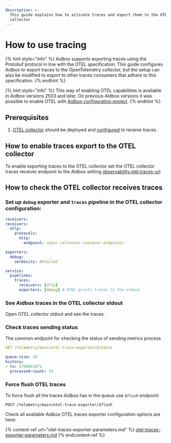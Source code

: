 ```yaml
---
description: >-
  This guide explains how to activate traces and export them to the OTEL
  collector
---
```


# How to use tracing

{% hint style="info" %}
Aidbox supports exporting traces using the Protobuf protocol in line with the OTEL specification. This guide configures Aidbox to export traces to the OpenTelemetry collector, but the setup can also be modified to export to other traces consumers that adhere to this specification.
{% endhint %}

{% hint style="info" %}
This way of enabling OTEL capabilities is available in Aidbox versions 2503 and later. On previous AIdbox versions it was possible to enable OTEL with [Aidbox configuration project](broken-reference).
{% endhint %}

## Prerequisites&#x20;

1. [OTEL collector](https://opentelemetry.io/docs/collector/) should be deployed and [configured](https://opentelemetry.io/docs/collector/configuration/) to receive traces.

## How to enable traces export to the OTEL collector

To  enable exporting traces to the OTEL collector set the OTEL collector traces receiver endpoint to the Aidbox setting [observability.otel.traces-url](broken-reference)

## How to check the OTEL collector receives traces&#x20;

### Set up `debug` exporter and `traces` pipeline in the OTEL collector configuration:

```yaml
receivers:
receivers:
  otlp:
    protocols:
      http:
        endpoint: <your-collector-resiever-endpoint>

exporters:
  debug:
    verbosity: detailed

service:
  pipelines:
    traces:
      receivers: [otlp]
      exporters: [debug] # OTEL prints traces to the stdout
```

### See Aidbox traces in the OTEL collector stdout

Open OTEL collector stdout and see the traces.

### Check traces sending status

The common endpoint for checking the status of sending metrics process

```yaml
GET /telemetry/main/otel-trace-exporter/$status

queue-size: 10
history:
- ts: 1700661071
  processed-count: 34
```

### Force flush OTEL traces

To force flush all the traces Aidbox has in the queue use `$flush` endpoint:

```http
POST /telemetry/main/otel-trace-exporter/$flush
```

Check all available Aidbox OTEL traces exporter configuration options are here:&#x20;

{% content-ref url="otel-traces-exporter-parameters.md" %}
[otel-traces-exporter-parameters.md](otel-traces-exporter-parameters.md)
{% endcontent-ref %}

